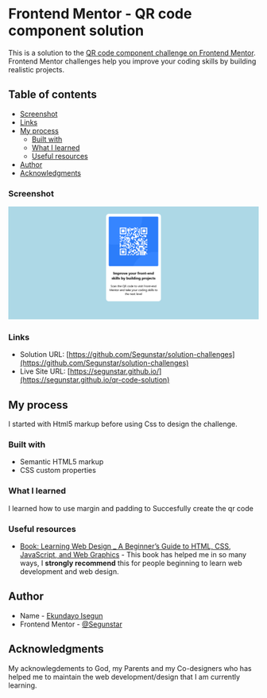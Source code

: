 # Frontend Mentor - QR code component solution

This is a solution to the [QR code component challenge on Frontend Mentor](https://www.frontendmentor.io/challenges/qr-code-component-iux_sIO_H). Frontend Mentor challenges help you improve your coding skills by building realistic projects. 

## Table of contents

  - [Screenshot](#screenshot)
  - [Links](#links)
- [My process](#my-process)
  - [Built with](#built-with)
  - [What I learned](#what-i-learned)
  - [Useful resources](#useful-resources)
- [Author](#author)
- [Acknowledgments](#acknowledgments)


### Screenshot

![](./images/Screenshot.png)


### Links

- Solution URL: [https://github.com/Segunstar/solution-challenges](https://github.com/Segunstar/solution-challenges)
- Live Site URL: [https://segunstar.github.io/](https://segunstar.github.io/qr-code-solution)

## My process
I started with Html5 markup before using Css to design the challenge.

### Built with

- Semantic HTML5 markup
- CSS custom properties



### What I learned

I learned how to use margin and padding to Succesfully create the qr code

### Useful resources

- [ Book: Learning Web Design _ A Beginner’s Guide to HTML, CSS, JavaScript, and Web Graphics](https://www.Learningwebdesign.com) - This book has helped me in so many ways, I **strongly recommend** this for people beginning to learn web development and web design. 



## Author

- Name - [Ekundayo Isegun](https://https://github.com/Segunstar)
- Frontend Mentor - [@Segunstar](https://www.frontendmentor.io/profile/Segunstar)

## Acknowledgments

My acknowlegdements to God, my Parents and my Co-designers who has helped me to maintain the web development/design that I am currently learning.


